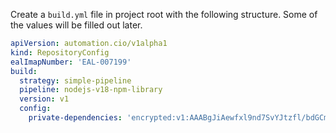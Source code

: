 Create a `build.yml` file in project root with the following structure. Some of the values will be filled out later.

```yaml
apiVersion: automation.cio/v1alpha1
kind: RepositoryConfig
ealImapNumber: 'EAL-007199'
build:
  strategy: simple-pipeline
  pipeline: nodejs-v18-npm-library
  version: v1
  config:
    private-dependencies: 'encrypted:v1:AAABgJiAewfxl9nd7SvYJtzfl/bdGCmJMi01PExSYuBCKCBTBwlcjXfunR14MdPCE8mbB7URd31S79ZaVQjbJQdW10alo1IUahP5frJh41YsgOqZ1eQ7C2o1eG/JDHjJqv38MuMAfpkOAnSgm4Nh0odCLWRgiW9IzxeMBCFwPf4KdbYfgLpZ6mAg5TgoCH9l0BRvCaSEEQ36XydSGCCthEVbklGdvn5DZY27at1mULNxLackHZ2nGWxfxq/B2oFVm8pR++TfzPMv4uWGVDB3Fdhkla/PRjv6IETU8pkwW/G6njcktU3Wp61K0ig4kEp94fpn4W2snCGxumzUMAKkMF6+LlNWnJFqJpH1lEG6oL2W3boZHC9TeDAy9XViA6/YueuLfigxHNTKU9uyer3mviu0'
```
